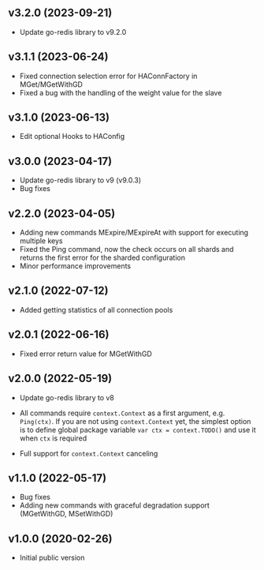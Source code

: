 ## v3.2.0 (2023-09-21)

- Update go-redis library to v9.2.0

## v3.1.1 (2023-06-24)

- Fixed connection selection error for HAConnFactory in MGet/MGetWithGD
- Fixed a bug with the handling of the weight value for the slave

## v3.1.0 (2023-06-13)

- Edit optional Hooks to HAConfig

## v3.0.0 (2023-04-17)

- Update go-redis library to v9 (v9.0.3)
- Bug fixes

## v2.2.0 (2023-04-05)

- Adding new commands MExpire/MExpireAt with support for executing multiple keys
- Fixed the Ping command, now the check occurs on all shards and returns the first error for the sharded configuration
- Minor performance improvements

## v2.1.0 (2022-07-12)

- Added getting statistics of all connection pools

## v2.0.1 (2022-06-16)

- Fixed error return value for MGetWithGD

## v2.0.0 (2022-05-19)

- Update go-redis library to v8

- All commands require `context.Context` as a first argument, e.g. `Ping(ctx)`. If you are not
  using `context.Context` yet, the simplest option is to define global package variable
  `var ctx = context.TODO()` and use it when `ctx` is required

- Full support for `context.Context` canceling

## v1.1.0 (2022-05-17)

- Bug fixes
- Adding new commands with graceful degradation support (MGetWithGD, MSetWithGD)

## v1.0.0 (2020-02-26)

- Initial public version
